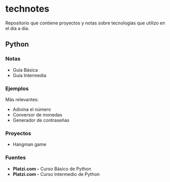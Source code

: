 # technotes
Repositorio que contiene proyectos y notas sobre tecnologías que utilizo en el dia a dia.

## Python
### Notas

* Guía Básica
* Guía Intermedia
### Ejemplos

Más relevantes:

* Adivina el número
* Conversor de monedas
* Generador de contraseñas
### Proyectos

* Hangman game
### Fuentes

* **Platzi.com -** Curso Básico de Python
* **Platzi.com -** Curso Intermedio de Python